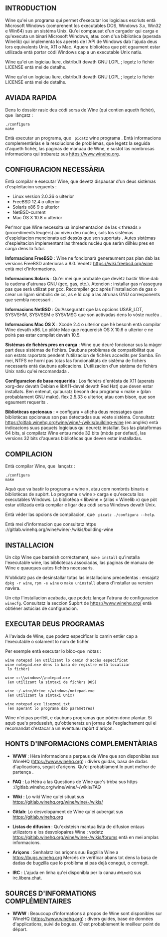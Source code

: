 ## INTRODUCTION

Wine qu'ei un programa qui permet d'executar los logiciaus escriuts entà
Microsoft Windows (comprenent los executables DOS, Windows 3.x, Win32 e
Win64) sus un sistèma Unix. Qu'ei compausat d'un cargador qui carga e
qu'executa un binari Microsoft Windows, atau com d'ua bibliotèca (aperada
Winelib) qui implementa los aperets de l'API de Windows dab l'ajuda deus lors equivalents Unix, X11 o Mac. Aquera bibliotèca que pòt egaument estar
utilizada entà portar còdi Windows cap a un executable Unix natiu.

Wine qu'ei un logiciau liure, distribuït devath GNU LGPL ; legetz lo fichèr
LICENSE entà mei de detalhs.

Wine qu'ei un logiciau liure, distribuït devath GNU LGPL ; legetz lo fichèr
LICENSE entà mei de detalhs.


## AVIADA RAPIDA

Dens lo dossièr rasic deu còdi sorsa de Wine (qui contien aqueth fichèr),
que  lançatz :

```
./configura
make
```

Entà executar un programa, que ` picatz` wine programa . Entà informacions
complementàrias e la resolucions de problèmas, que legetz la seguida
d'aqueth fichèr, las paginas de manuau de Wine, e sustot las nombrosas
informacions qui trobaratz sus https://www.winehq.org.


## CONFIGURACION NECESSÀRIA

Entà compilar e executar Wine, que devetz dispausar d'un deus sistèmas
d'espleitacion seguents :

- Linux version 2.0.36 o ulterior
- FreeBSD 12.4 o ulterior
- Solaris x86 9 o ulterior
- NetBSD-current
- Mac ÒS X 10.8 o ulterior

Per'mor que Wine necessita ua implementacion de las « threads »
(procediments leugèrs) au nivèu deu nuclèu, sols los sistèmas d'espleitacion
mencionats ací dessús que son suportats . Autes sistèmas d'espleitacion
implementant las threads nuclèu que seràn dilhèu pres en carga dens lo
futur.

**Informacions FreeBSD** :
 Wine ne foncionarà generaument pas plan dab las versions FreeBSD
 anterioras a 8.0. Vedetz https://wiki.freebsd.org/wine entà mei
 d'informacions.

**Informacions Solaris** :
 Qu'ei mei que probable que devètz bastir Wine dab la cadena
 d'atrunas GNU (gcc, gas, etc.). Atencion : installar gas n'assegura pas
 que serà utilizat per gcc. Recompiler gcc après l'installacion de gas
 o crear un ligam simbolic de cc, as e ld cap a las atrunas GNU
 corresponents que sembla necessari .

**Informacions NetBSD** :
 Qu'Asseguratz que las opcions USAR_LDT, SYSVSHM, SYSVSEM e SYSVMSG que
  son activadas dens lo vòste nuclèu .

**Informacions Mac ÒS X** :
 Xcode 2.4 o ulterior que hè besonh entà compilar Wine devath x86.
 Lo pilòte Mac que requereish ÒS X 10.6 o ulterior e ne poirà pas estar
 compilat devath 10.5.

**Sistèmas de fichèrs pres en carga** :
 Wine que deuré foncionar sus la màger part deus sistèmas de fichèrs.
 Daubuns problèmas de compatibilitat que son estats raportats pendent
 l'utilizacion de fichèrs accedits per Samba. En mei, NTFS ne horní pas
 totas las foncionalitats de sistèma de fichèrs necessaris entà
 daubuns aplicacions. L'utilizacion d'un sistèma de fichèrs Unix natiu
 qu'ei recomandada .

**Configuracion de basa requerida** :
 Los fichèrs d'entèsta de X11 (aperats xorg-dev devath Debian e
 libX11-devel devath Red Hat) que deven estar installats.
 Ben entenut, qu'auratz besonh deu programa « make » (plan probablament
 GNU make).
 flex 2.5.33 o ulterior, atau com bison, que son egaument requerits .

**Bibliotècas opcionaus** :
 « configura » aficha deus messatges quan bibliotècas opcionaus
 son pas detectadas suu vòste sistèma.
 Consultatz https://gitlab.winehq.org/wine/wine/-/wikis/building-wine
 (en anglés) entà indicacions suus paquets logiciaus qui 
 deuretz installar. Sus las platafòrmas 64 bits, si compilatz
 Wine entau mòde 32 bits (mòda per defaut), las versions 32 bits d'aqueras
  bibliotècas que deven estar installadas.
  
  
## COMPILACION

Entà compilar Wine, que  lançatz :

```
./configura
make
```

Aquò que va bastir lo programa « wine », atau com nombrós binaris e
bibliotècas de supòrt.
Lo programa « wine » carga e qu'executa los executables Windows.
La bibliotèca « libwine » (àlias « Winelib ») que pòt estar utilizada entà
compilar e ligar deu còdi sorsa Windows devath Unix.

Entà véder las opcions de compilacion, que ` picatz ./configura --help`.

Entà mei d'informacion que consultatz https ://gitlab.winehq.org/wine/wine/-/wikis/building-wine

## INSTALLACION

Un còp Wine que basteish corrèctament, `make install` qu'installa
l'executable wine, las bibliotècas associadas, las paginas de manuau de
Wine e quauques autes fichèrs necessaris.

N'oblidatz pas de desinstallar totas las installacions precedentas :
ensajatz `dpkg -r wine`, `rpm -e wine` o `make uninstall` abans d'installar
  ua version navèra.

Un còp l'installacion acabada, que podetz lançar l'atruna de
configuracion `winecfg`. Consultatz la seccion Supòrt de
https://www.winehq.org/ entà obtiéner astúcias de configuracion.


## EXECUTAR DEUS PROGRAMAS

A l'aviada de Wine, que podetz especificar lo camin entièr cap a
l'executable o solament lo nom de fichèr.

Per exemple entà executar lo blòc-que  nòtas :

```
wine notepad (en utilizant lo camin d'accès especificat
wine notepad.exe dens la basa de registre entà localizar
 lo fichèr)

wine c:\\windows\\notepad.exe
 (en utilizant la sintaxi de fichèrs DOS)

wine ~/.wine/drive_c/windows/notepad.exe
 (en utilizant la sintaxi Unix)

wine notepad.exe lisezmoi.txt
 (en aperant lo programa dab paramètres)
```

Wine n'ei pas perfèit, e daubuns programas que pòden donc plantar. Si
aquò que's produseish, qu'obtieneratz un jornau de l'esglachament qui ei recomandat d'estacar a un eventuau rapòrt d'ariçon.


## HONTS D'INFORMACIONS COMPLEMENTÀRIAS

- **WWW** :	Hèra informacions a perpaus de Wine que son disponiblas sus
 WineHQ (https://www.winehq.org) : divèrs guidas, basa de dadas
 d'aplicacions, seguit d'ariçons. Qu'ei probablament lo punt
 melhor de partença .

- **FAQ** : La Hèira a las Questions de Wine que's tròba sus https ://gitlab.winehq.org/wine/wine/-/wikis/FAQ

- **Wiki** : Lo wiki Wine qu'ei situat sus https://gitlab.winehq.org/wine/wine/-/wikis/

- **Gitlab**: Lo desvolopament de Wine qu'ei aubergat sus https://gitlab.winehq.org

- **Listas de difusion** :
        Qu'existeish mantua lista de difusion entaus utilizators e
        los desvolopaires Wine ; vedetz https://gitlab.winehq.org/wine/wine/-/wikis/forums entà en mei
        amplas informacions.

- **Ariçons** :
 Senhalatz los ariçons suu Bugzilla Wine a https://bugs.winehq.org
 Mercés de verificar abans tot dens la basa de dadas de bugzilla
 que lo problèma ei pas dejà conegut, o corregit.

- **IRC** : L'ajuda en linha qu'ei disponibla per la canau `#WineHQ` sus
 irc.libera.chat.
 
## SOURCES D'INFORMATIONS COMPLÉMENTAIRES

- **WWW** :	Beaucoup d'informations à propos de Wine sont disponibles sur
        WineHQ (https://www.winehq.org) : divers guides, base de données
        d'applications, suivi de bogues. C'est probablement le meilleur
        point de départ.



